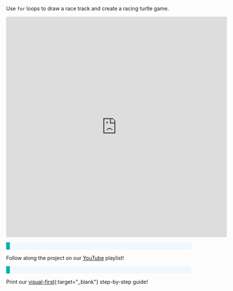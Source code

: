 Use `for` loops to draw a race track and create a racing turtle game.

<iframe src="https://editor.raspberrypi.org/en/embed/viewer/turtle-race-solution" width="600" height="600" frameborder="0" marginwidth="0" marginheight="0" allowfullscreen> </iframe>

<p style="border-left: solid; border-width:10px; border-color: #0faeb0; background-color: aliceblue; padding: 10px;">

Follow along the project on our [YouTube](https://projects.raspberrypi.org/en/projects/turtle-race-visual/4) playlist!
</p>

<p style="border-left: solid; border-width:10px; border-color: #0faeb0; background-color: aliceblue; padding: 10px;">

Print our [visual-first](https://projects-static.raspberrypi.org/projects/turtle-race-visual/094b21e8558a9cd5c041cd9e857c401cee29573d/en/resources/turtle-race-visual.pdf){:target="_blank"} step-by-step guide!
</p>
